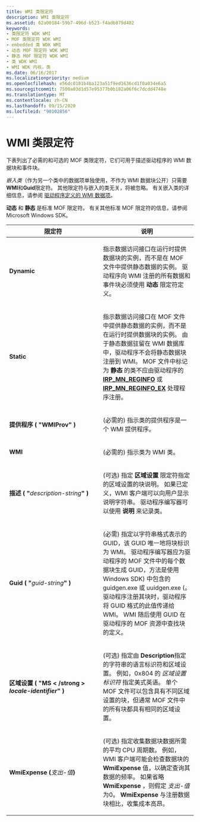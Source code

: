 ```yaml
---
title: WMI 类限定符
description: WMI 类限定符
ms.assetid: 62a00184-59b7-496d-b523-f4adb879d402
keywords:
- 类限定符 WDK WMI
- MOF 类限定符 WDK WMI
- embedded 类 WDK WMI
- 动态 MOF 限定符 WDK WMI
- 静态 MOF 限定符 WDK WMI
- 类 WDK WMI
- WMI WDK 内核，类
ms.date: 06/16/2017
ms.localizationpriority: medium
ms.openlocfilehash: e56dc0101b4ba123a51f9ed1636cd1f0a034e6a5
ms.sourcegitcommit: 7500a03d1d57e95377b0b182a06f6c7dcdd4748e
ms.translationtype: MT
ms.contentlocale: zh-CN
ms.lasthandoff: 09/15/2020
ms.locfileid: "90102856"
---
```

# <a name="wmi-class-qualifiers"></a>WMI 类限定符





下表列出了必需的和可选的 MOF 类限定符，它们可用于描述驱动程序的 WMI 数据块和事件块。

*嵌入类*（作为另一个类中的数据项单独使用，不作为 WMI 数据块公开）只需要**WMI**和**Guid**限定符。 其他限定符与嵌入的类无关，将被忽略。 有关嵌入类的详细信息，请参阅 [驱动程序定义的 WMI 数据项](driver-defined-wmi-data-items.md)。

**动态** 和 **静态** 是标准 MOF 限定符。 有关其他标准 MOF 限定符的信息，请参阅 Microsoft Windows SDK。

<table>
<colgroup>
<col width="50%" />
<col width="50%" />
</colgroup>
<thead>
<tr class="header">
<th>限定符</th>
<th>说明</th>
</tr>
</thead>
<tbody>
<tr class="odd">
<td><p><strong>Dynamic</strong></p></td>
<td><p>指示数据访问接口在运行时提供数据块的实例，而不是在 MOF 文件中提供静态数据的实例。 驱动程序向 WMI 注册的所有数据和事件块必须使用 <strong>动态</strong> 限定符定义。</p></td>
</tr>
<tr class="even">
<td><p><strong>Static</strong></p></td>
<td><p>指示数据访问接口在 MOF 文件中提供静态数据的实例，而不是在运行时提供数据块的实例。 由于静态数据驻留在 WMI 数据库中，驱动程序不会将静态数据块注册到 WMI。 MOF 文件中标记为 <strong>静态</strong> 的类不应由驱动程序的 <a href="/windows-hardware/drivers/kernel/irp-mn-reginfo" data-raw-source="[&lt;strong&gt;IRP_MN_REGINFO&lt;/strong&gt;](./irp-mn-reginfo.md)"><strong>IRP_MN_REGINFO</strong></a> 或 <a href="/windows-hardware/drivers/kernel/irp-mn-reginfo-ex" data-raw-source="[&lt;strong&gt;IRP_MN_REGINFO_EX&lt;/strong&gt;](./irp-mn-reginfo-ex.md)"><strong>IRP_MN_REGINFO_EX</strong></a> 处理程序注册。</p></td>
</tr>
<tr class="odd">
<td><p><strong>提供程序 ( "WMIProv" ) </strong></p></td>
<td><p> (必需的) 指示类的提供程序是一个 WMI 提供程序。</p></td>
</tr>
<tr class="even">
<td><p><strong>WMI</strong></p></td>
<td><p> (必需的) 指示类为 WMI 类。</p></td>
</tr>
<tr class="odd">
<td><p><strong>描述 ( "</strong><em>description-string</em><strong>" ) </strong></p></td>
<td><p> (可选) 指定 <strong>区域设置</strong> 限定符指定的区域设置的块说明。 如果已定义，WMI 客户端可以向用户显示说明字符串。 驱动程序编写器可以使用 <strong>说明</strong> 来记录类。</p></td>
</tr>
<tr class="even">
<td><p><strong>Guid ( "</strong><em>guid-string</em><strong>" ) </strong></p></td>
<td><p> (必需) 指定以字符串格式表示的 GUID，该 GUID 唯一地将块标识为 WMI。 驱动程序编写器应为驱动程序的 MOF 文件中的每个数据块生成 GUID，方法是使用 Windows SDK) 中包含的 guidgen.exe 或 uuidgen.exe (。 驱动程序注册其块时，驱动程序将 GUID 格式的此值传递给 WMI。 WMI 随后使用 GUID 在驱动程序的 MOF 资源中查找块的定义。</p></td>
</tr>
<tr class="odd">
<td><p><strong>区域设置 ( "MS &lt; /strong &gt; <em>locale-identifier</em><strong>" ) </strong></p></td>
<td><p> (可选) 指定由 <strong>Description</strong>指定的字符串的语言标识符和区域设置。 例如，0x804 的 <em>区域设置标识符</em> 指定美式英语。 单个 MOF 文件可以包含具有不同区域设置的块，但通常 MOF 文件中的所有块都具有相同的区域设置。</p></td>
</tr>
<tr class="even">
<td><p><strong>WmiExpense (</strong><em>支出-值</em><strong>) </strong></p></td>
<td><p> (可选) 指定收集数据块数据所需的平均 CPU 周期数。 例如，WMI 客户端可能会检查数据块的 <strong>WmiExpense</strong> 值，以确定查询其数据的频率。 如果省略 <strong>WmiExpense</strong> ，则假定 <em>支出-值</em> 为0。 <strong>WmiExpense</strong> 与注册数据块相比，收集成本高昂。</p></td>
</tr>
</tbody>
</table>

 

